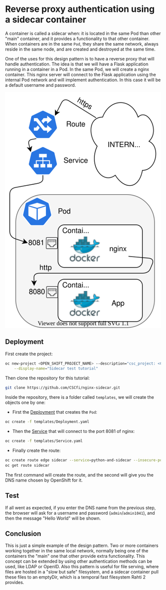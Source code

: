 # Reverse proxy authentication using a sidecar container

A container is called a sidecar when: it is located in the same Pod than other "main" container, and it provides a functionality to that other container. When containers are in the same `Pod`, they share the same network, always reside in the same node, and are created and destroyed at the same time.

One of the uses for this design pattern is to have a reverse proxy that will handle authentication. The idea is that we will have a Flask application running in a container in a Pod. In the same Pod, we will create a nginx container. This nginx server will connect to the Flask application using the internal Pod network and will implement authentication. In this case it will be a default username and password.

![Sidecar](../img/sidecar.drawio.svg)

## Deployment

First create the project:

```bash
oc new-project <OPEN_SHIFT_PROJECT_NAME> --description="csc_project: <CSC_PROJECT_NUMBER>" \
    --display-name="Sidecar test tutorial"
```

Then clone the repository for this tutorial:

```bash
git clone https://github.com/CSCfi/nginx-sidecar.git
```

Inside the repository, there is a folder called `templates`, we will create the objects one by one:

* First the [Deployment](https://github.com/CSCfi/nginx-sidecar/blob/master/templates/Deployment.yaml) that creates the `Pod`:

```bash
oc create -f templates/Deployment.yaml
```

* Then the [Service](https://github.com/CSCfi/nginx-sidecar/blob/master/templates/Service.yaml) that will connect to the port 8081 of nginx:

```bash
oc create -f templates/Service.yaml
```

* Finally create the route:

```bash
oc create route edge sidecar --service=python-and-sidecar --insecure-policy='Redirect'
oc get route sidecar
```

The first command will create the route, and the second will give you the DNS name chosen by OpenShift for it.

## Test

If all went as expected, if you enter the DNS name from the previous step, the browser will ask for a username and password (`admin`/`admin1041`), and then the message "Hello World" will be shown.

## Conclusion

This is just a simple example of the design pattern. Two or more containers working together in the same local network, normally being one of the containers the "main" one that other provide extra functionality. This concept can be extended by using other authentication methods can be used, like LDAP or OpenID. Also this pattern is useful for file serving, where files are hosted in a "slow but safe" filesystem, and a sidecar container pull these files to an emptyDir, which is a temporal fast filesystem Rahti 2 provides.
